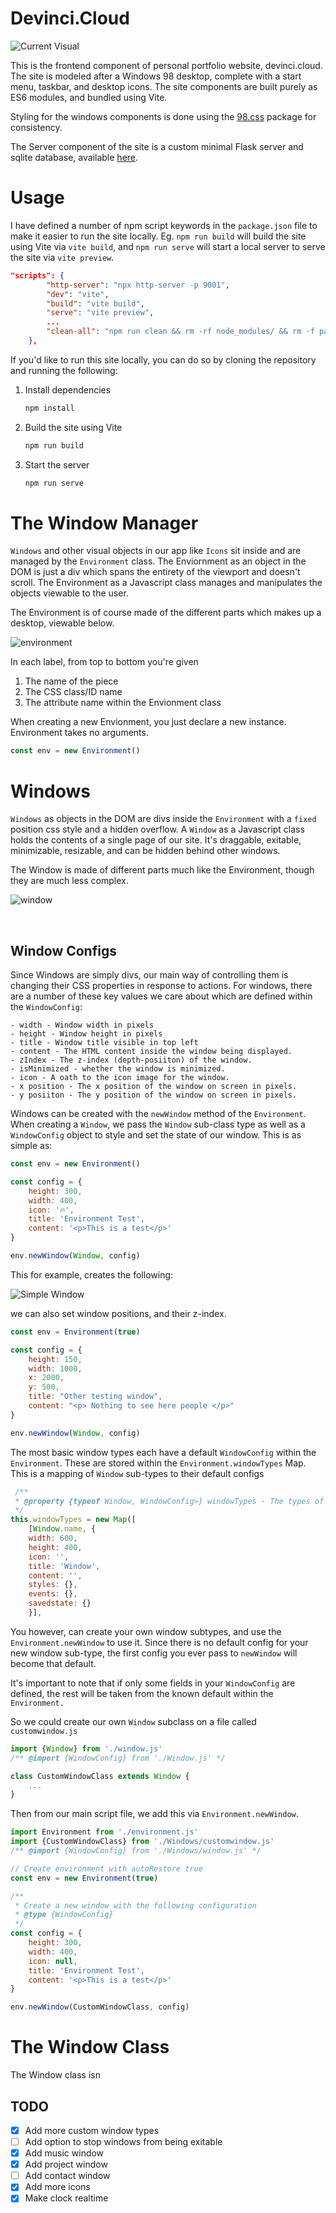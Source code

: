 # Devinci.Cloud

![Current Visual](local/screenshot.png)

This is the frontend component of personal portfolio website, devinci.cloud. The site is modeled after a Windows 98 desktop, complete with a start menu, taskbar, and desktop icons. The site components are built purely as ES6 modules, and bundled using Vite.

Styling for the windows components is done using the [98.css](https://jdan.github.io/98.css/) package for consistency.

The Server component of the site is a custom minimal Flask server and sqlite database, available [here](https://github.com/sudoDeVinci/devincicloud-backend). 

# Usage

I have defined a number of npm script keywords in the `package.json` file to make it easier to run the site locally. Eg. `npm run build` will build the site using Vite via `vite build`, and `npm run serve` will start a local server to serve the site via `vite preview`.

```json
"scripts": {
        "http-server": "npx http-server -p 9001",
        "dev": "vite",
        "build": "vite build",
        "serve": "vite preview",
        ...
        "clean-all": "npm run clean && rm -rf node_modules/ && rm -f package-lock.json"
    },
```

If you'd like to run this site locally, you can do so by cloning the repository and running the following:

1. Install dependencies
    ```bash
    npm install
    ```

2. Build the site using Vite
    ```bash
    npm run build
    ```

3. Start the server
    ```bash
    npm run serve
    ```

# The Window Manager

`Windows` and other visual objects in our app like `Icons` sit inside and are managed by the `Environment` class.
The Enviornment as an object in the DOM is just a div which spans the entirety of the viewport and doesn't scroll. The Environment as a Javascript class manages and manipulates the objects viewable to the user.

The Environment is of course made of the different parts which makes up a desktop, viewable below.

![environment](/local/environment.png)

In each label, from top to bottom you're given
1. The name of the piece
2. The CSS class/ID name
3. The attribute name within the Envionment class

When creating a new Envionment, you just declare a new instance. Environment takes no arguments.

```js
const env = new Environment()
```

# Windows

`Windows` as objects in the DOM are divs inside the `Environment` with a `fixed` position css style and a hidden overflow.
A `Window` as a Javascript class holds the contents of a single page of our site. It's draggable, exitable, minimizable, resizable, and can be hidden behind other windows.

The Window is made of different parts much like the Environment, though they are much less complex.

![window](/local/window.png)

<br>

## Window Configs

Since Windows are simply divs, our main way of controlling them is changing their CSS properties in response to actions. For windows, there are a number of these key values we care about which are defined within the `WindowConfig`:

    - width - Window width in pixels
    - height - Window height in pixels
    - title - Window title visible in top left
    - content - The HTML content inside the window being displayed.
    - zIndex - The z-index (depth-posiiton) of the window.
    - isMinimized - whether the window is minimized.
    - icon - A oath to the icon image for the window.
    - x position - The x position of the window on screen in pixels.
    - y posiiton - The y position of the window on screen in pixels.

Windows can be created with the `newWindow` method of the `Environment`.
When creating a `Window`, we pass the `Window` sub-class type as well as a `WindowConfig`
object to style and set the state of our window. This is as simple as:

```js
const env = new Environment()

const config = {
    height: 300,
    width: 400,
    icon: '🔥',
    title: 'Environment Test',
    content: '<p>This is a test</p>'
}

env.newWindow(Window, config)
```

This for example, creates the following:

![Simple Window](/local/simpleWindow.png)

we can also set window positions, and their z-index.

```js
const env = Environment(true)

const config = {
    height: 150,
    width: 1000,
    x: 2000,
    y: 500,
    title: "Other testing window",
    content: "<p> Nothing to see here people </p>" 
}

env.newWindow(Window, config)
```

The most basic window types each have a default `WindowConfig` within the `Environment`. These are stored within the `Environment.windowTypes` Map.
This is a mapping of `Window` sub-types to their default configs
```js
 /**
 * @property {typeof Window, WindowConfig>} windowTypes - The types of windows that can be created
 */
this.windowTypes = new Map([
    [Window.name, {
    width: 600,
    height: 400,
    icon: '',
    title: 'Window',
    content: '',
    styles: {},
    events: {},
    savedstate: {}
    }],
```

You however, can create your own window subtypes, and use the `Environment.newWindow` to use it.
Since there is no default config for your new window sub-type, the first config you ever pass to `newWindow` will become that default.

It's important to note that if only some fields in your `WindowConfig` are defined, the rest will be taken from the known default within the `Environment.`

So we could create our own `Window` subclass on a file called `customwindow.js`

```js
import {Window} from './window.js'
/** @import {WindowConfig} from './Window.js' */

class CustomWindowClass extends Window {
    ...
}
```

Then from our main script file, we add this via `Environment.newWindow`.

```js
import Environment from './environment.js'
import {CustomWindowClass} from './Windows/customwindow.js'
/** @import {WindowConfig} from './Windows/window.js' */

// Create environment with autoRestore true
const env = new Environment(true)

/**
 * Create a new window with the following configuration
 * @type {WindowConfig}
 */
const config = {
    height: 300,
    width: 400,
    icon: null,
    title: 'Environment Test',
    content: '<p>This is a test</p>'
}

env.newWindow(CustomWindowClass, config)
```

# The Window Class

The Window class isn

## TODO
- [x] Add more custom window types
- [ ] Add option to stop windows from being exitable
- [x] Add music window
- [x] Add project window
- [ ] Add contact window 
- [x] Add more icons
- [x] Make clock realtime
